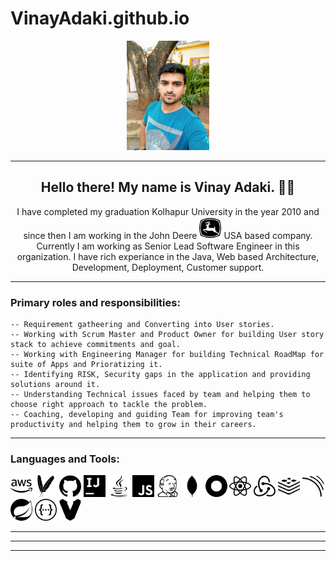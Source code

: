 # VinayAdaki.github.io
<p align="center"> 
<img class="center" height="175" src="https://github.com/VinayAdaki/VinayAdaki.github.io/blob/main/AV-Profile-Pic.jpg">
</p>
<hr>
<h2 align="center">Hello there! My name is Vinay Adaki. 👋🤓</h2>
<p align="center">
  I have completed my graduation Kolhapur University in the year 2010 and since then I am working in the John Deere <code><img height="35" src="https://github.com/VinayAdaki/VinayAdaki.github.io/blob/main/icons/johndeere.svg"></code> USA based company.
  Currently I am working as Senior Lead Software Engineer in this organization.
  I have rich experiance in the Java, Web based Architecture, Development, Deployment, Customer support.
</p>
<hr>

### Primary roles and responsibilities:
```
-- Requirement gatheering and Converting into User stories.
-- Working with Scrum Master and Product Owner for building User story stack to achieve commitments and goal.
-- Working with Engineering Manager for building Technical RoadMap for suite of Apps and Prioratizing it.
-- Identifying RISK, Security gaps in the application and providing solutions around it.
-- Understanding Technical issues faced by team and helping them to choose right approach to tackle the problem.
-- Coaching, developing and guiding Team for improving team's productivity and helping them to grow in their careers.

```

<hr>

### Languages and Tools:
<code><img height="35" src="https://github.com/VinayAdaki/VinayAdaki.github.io/blob/main/icons/amazonaws.svg"></code>
<code><img height="35" src="https://github.com/VinayAdaki/VinayAdaki.github.io/blob/main/icons/apachemaven.svg"></code>
<code><img height="35" src="https://github.com/VinayAdaki/VinayAdaki.github.io/blob/main/icons/github.svg"></code>
<code><img height="35" src="https://github.com/VinayAdaki/VinayAdaki.github.io/blob/main/icons/intellijidea.svg"></code>
<code><img height="35" src="https://github.com/VinayAdaki/VinayAdaki.github.io/blob/main/icons/java.svg"></code>
<code><img height="35" src="https://github.com/VinayAdaki/VinayAdaki.github.io/blob/main/icons/javascript.svg"></code>
<code><img height="35" src="https://github.com/VinayAdaki/VinayAdaki.github.io/blob/main/icons/jenkins.svg"></code>
<code><img height="35" src="https://github.com/VinayAdaki/VinayAdaki.github.io/blob/main/icons/mongodb.svg"></code>
<code><img height="35" src="https://github.com/VinayAdaki/VinayAdaki.github.io/blob/main/icons/okta.svg"></code>
<code><img height="35" src="https://github.com/VinayAdaki/VinayAdaki.github.io/blob/main/icons/react.svg"></code>
<code><img height="35" src="https://github.com/VinayAdaki/VinayAdaki.github.io/blob/main/icons/redux.svg"></code>
<code><img height="35" src="https://github.com/VinayAdaki/VinayAdaki.github.io/blob/main/icons/redis.svg"></code>
<code><img height="35" src="https://github.com/VinayAdaki/VinayAdaki.github.io/blob/main/icons/sonarqube.svg"></code>
<code><img height="35" src="https://github.com/VinayAdaki/VinayAdaki.github.io/blob/main/icons/spring.svg"></code>
<code><img height="35" src="https://github.com/VinayAdaki/VinayAdaki.github.io/blob/main/icons/swagger.svg"></code>
<code><img height="35" src="https://github.com/VinayAdaki/VinayAdaki.github.io/blob/main/icons/vagrant.svg"></code>

<hr>
<hr>
<hr>
